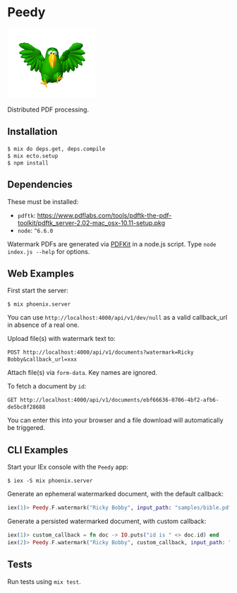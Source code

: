 # Peedy

![](logo/peedy.png)

Distributed PDF processing.

## Installation

```
$ mix do deps.get, deps.compile
$ mix ecto.setup
$ npm install
```

## Dependencies

These must be installed:

- `pdftk`: https://www.pdflabs.com/tools/pdftk-the-pdf-toolkit/pdftk_server-2.02-mac_osx-10.11-setup.pkg
- `node`: `^6.6.0`

Watermark PDFs are generated via [PDFKit](http://pdfkit.org/) in a node.js script. Type `node index.js --help` for options.

## Web Examples

First start the server:

```
$ mix phoenix.server
```

You can use `http://localhost:4000/api/v1/dev/null` as a valid callback_url in absence of a real one.

Upload file(s) with watermark text to:

```
POST http://localhost:4000/api/v1/documents?watermark=Ricky Bobby&callback_url=xxx
```

Attach file(s) via `form-data`. Key names are ignored.

To fetch a document by `id`:

```
GET http://localhost:4000/api/v1/documents/ebf66636-0706-4bf2-afb6-de5bc8f28688
```

You can enter this into your browser and a file download will automatically be triggered.

## CLI Examples

Start your IEx console with the `Peedy` app:

```
$ iex -S mix phoenix.server
```

Generate an ephemeral watermarked document, with the default callback:

```elixir
iex(1)> Peedy.F.watermark("Ricky Bobby", input_path: "samples/bible.pdf", ephemeral?: true)
```

Generate a persisted watermarked document, with custom callback:

```elixir
iex(1)> custom_callback = fn doc -> IO.puts("id is " <> doc.id) end
iex(2)> Peedy.F.watermark("Ricky Bobby", custom_callback, input_path: "samples/bible.pdf", ephemeral?: false)
```

## Tests

Run tests using `mix test`.
